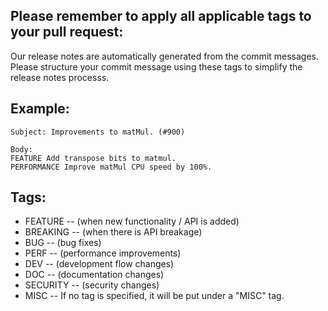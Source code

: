 Please remember to apply all applicable tags to your pull request:
----
Our release notes are automatically generated from the commit messages.  Please structure your commit message using these tags to simplify the release notes processs.

Example:
----

    Subject: Improvements to matMul. (#900)

    Body:
    FEATURE Add transpose bits to matmul.
    PERFORMANCE Improve matMul CPU speed by 100%.

Tags:
----
* FEATURE -- (when new functionality / API is added)
* BREAKING -- (when there is API breakage)
* BUG -- (bug fixes)
* PERF -- (performance improvements)
* DEV -- (development flow changes)
* DOC -- (documentation changes) 
* SECURITY -- (security changes) 
* MISC -- If no tag is specified, it will be put under a "MISC" tag.

